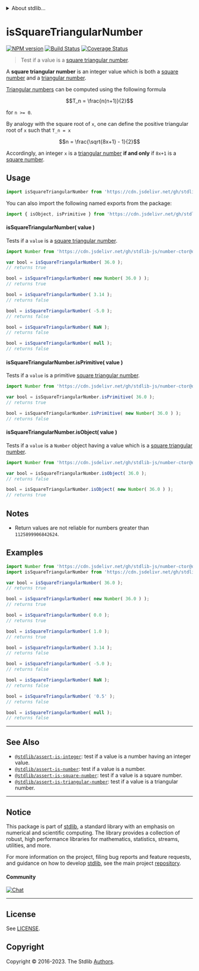 <!--

@license Apache-2.0

Copyright (c) 2020 The Stdlib Authors.

Licensed under the Apache License, Version 2.0 (the "License");
you may not use this file except in compliance with the License.
You may obtain a copy of the License at

   http://www.apache.org/licenses/LICENSE-2.0

Unless required by applicable law or agreed to in writing, software
distributed under the License is distributed on an "AS IS" BASIS,
WITHOUT WARRANTIES OR CONDITIONS OF ANY KIND, either express or implied.
See the License for the specific language governing permissions and
limitations under the License.

-->


<details>
  <summary>
    About stdlib...
  </summary>
  <p>We believe in a future in which the web is a preferred environment for numerical computation. To help realize this future, we've built stdlib. stdlib is a standard library, with an emphasis on numerical and scientific computation, written in JavaScript (and C) for execution in browsers and in Node.js.</p>
  <p>The library is fully decomposable, being architected in such a way that you can swap out and mix and match APIs and functionality to cater to your exact preferences and use cases.</p>
  <p>When you use stdlib, you can be absolutely certain that you are using the most thorough, rigorous, well-written, studied, documented, tested, measured, and high-quality code out there.</p>
  <p>To join us in bringing numerical computing to the web, get started by checking us out on <a href="https://github.com/stdlib-js/stdlib">GitHub</a>, and please consider <a href="https://opencollective.com/stdlib">financially supporting stdlib</a>. We greatly appreciate your continued support!</p>
</details>

# isSquareTriangularNumber

[![NPM version][npm-image]][npm-url] [![Build Status][test-image]][test-url] [![Coverage Status][coverage-image]][coverage-url] <!-- [![dependencies][dependencies-image]][dependencies-url] -->

> Test if a value is a [square triangular number][square-triangular-number].

<section class="intro">

A **square triangular number** is an integer value which is both a [square number][@stdlib/assert/is-square-number] and a [triangular number][@stdlib/assert/is-triangular-number].

[Triangular numbers][@stdlib/assert/is-triangular-number] can be computed using the following formula

<!-- <equation class="equation" label="eq:triangular_number" align="center" raw="T_n = \frac{n(n+1)}{2}" alt="Triangular number formula."> -->

```math
T_n = \frac{n(n+1)}{2}
```

<!-- <div class="equation" align="center" data-raw-text="T_n = \frac{n(n+1)}{2}" data-equation="eq:triangular_number">
    <img src="https://cdn.jsdelivr.net/gh/stdlib-js/stdlib@b295a09a80f4fd0cc84682dcda0fe3e354394c0c/lib/node_modules/@stdlib/assert/is-square-triangular-number/docs/img/equation_triangular_number.svg" alt="Triangular number formula.">
    <br>
</div> -->

<!-- </equation> -->

for `n >= 0`.

By analogy with the square root of `x`, one can define the positive triangular root of `x` such that `T_n = x`

<!-- <equation class="equation" label="eq:triangular_root" align="center" raw="n = \frac{\sqrt{8x+1} - 1}{2}" alt="Triangular root formula."> -->

```math
n = \frac{\sqrt{8x+1} - 1}{2}
```

<!-- <div class="equation" align="center" data-raw-text="n = \frac{\sqrt{8x+1} - 1}{2}" data-equation="eq:triangular_root">
    <img src="https://cdn.jsdelivr.net/gh/stdlib-js/stdlib@b295a09a80f4fd0cc84682dcda0fe3e354394c0c/lib/node_modules/@stdlib/assert/is-square-triangular-number/docs/img/equation_triangular_root.svg" alt="Triangular root formula.">
    <br>
</div> -->

<!-- </equation> -->

Accordingly, an integer `x` is a [triangular number][@stdlib/assert/is-triangular-number] **if and only** if `8x+1` is a [square number][@stdlib/assert/is-square-number].

</section>

<!-- /.intro -->



<section class="usage">

## Usage

```javascript
import isSquareTriangularNumber from 'https://cdn.jsdelivr.net/gh/stdlib-js/assert-is-square-triangular-number@deno/mod.js';
```

You can also import the following named exports from the package:

```javascript
import { isObject, isPrimitive } from 'https://cdn.jsdelivr.net/gh/stdlib-js/assert-is-square-triangular-number@deno/mod.js';
```

#### isSquareTriangularNumber( value )

Tests if a `value` is a [square triangular number][square-triangular-number].

<!-- eslint-disable no-new-wrappers -->

```javascript
import Number from 'https://cdn.jsdelivr.net/gh/stdlib-js/number-ctor@deno/mod.js';

var bool = isSquareTriangularNumber( 36.0 );
// returns true

bool = isSquareTriangularNumber( new Number( 36.0 ) );
// returns true

bool = isSquareTriangularNumber( 3.14 );
// returns false

bool = isSquareTriangularNumber( -5.0 );
// returns false

bool = isSquareTriangularNumber( NaN );
// returns false

bool = isSquareTriangularNumber( null );
// returns false
```

#### isSquareTriangularNumber.isPrimitive( value )

Tests if a `value` is a primitive [square triangular number][square-triangular-number].

<!-- eslint-disable no-new-wrappers -->

```javascript
import Number from 'https://cdn.jsdelivr.net/gh/stdlib-js/number-ctor@deno/mod.js';

var bool = isSquareTriangularNumber.isPrimitive( 36.0 );
// returns true

bool = isSquareTriangularNumber.isPrimitive( new Number( 36.0 ) );
// returns false
```

#### isSquareTriangularNumber.isObject( value )

Tests if a `value` is a `Number` object having a value which is a [square triangular number][square-triangular-number].

<!-- eslint-disable no-new-wrappers -->

```javascript
import Number from 'https://cdn.jsdelivr.net/gh/stdlib-js/number-ctor@deno/mod.js';

var bool = isSquareTriangularNumber.isObject( 36.0 );
// returns false

bool = isSquareTriangularNumber.isObject( new Number( 36.0 ) );
// returns true
```

</section>

<!-- /.usage -->

<section class="notes">

## Notes

-   Return values are not reliable for numbers greater than `1125899906842624`.

</section>

<!-- /.notes -->

<section class="examples">

## Examples

<!-- eslint-disable no-new-wrappers -->

<!-- eslint no-undef: "error" -->

```javascript
import Number from 'https://cdn.jsdelivr.net/gh/stdlib-js/number-ctor@deno/mod.js';
import isSquareTriangularNumber from 'https://cdn.jsdelivr.net/gh/stdlib-js/assert-is-square-triangular-number@deno/mod.js';

var bool = isSquareTriangularNumber( 36.0 );
// returns true

bool = isSquareTriangularNumber( new Number( 36.0 ) );
// returns true

bool = isSquareTriangularNumber( 0.0 );
// returns true

bool = isSquareTriangularNumber( 1.0 );
// returns true

bool = isSquareTriangularNumber( 3.14 );
// returns false

bool = isSquareTriangularNumber( -5.0 );
// returns false

bool = isSquareTriangularNumber( NaN );
// returns false

bool = isSquareTriangularNumber( '0.5' );
// returns false

bool = isSquareTriangularNumber( null );
// returns false
```

</section>

<!-- /.examples -->

<!-- Section for related `stdlib` packages. Do not manually edit this section, as it is automatically populated. -->

<section class="related">

* * *

## See Also

-   <span class="package-name">[`@stdlib/assert-is-integer`][@stdlib/assert/is-integer]</span><span class="delimiter">: </span><span class="description">test if a value is a number having an integer value.</span>
-   <span class="package-name">[`@stdlib/assert-is-number`][@stdlib/assert/is-number]</span><span class="delimiter">: </span><span class="description">test if a value is a number.</span>
-   <span class="package-name">[`@stdlib/assert-is-square-number`][@stdlib/assert/is-square-number]</span><span class="delimiter">: </span><span class="description">test if a value is a square number.</span>
-   <span class="package-name">[`@stdlib/assert-is-triangular-number`][@stdlib/assert/is-triangular-number]</span><span class="delimiter">: </span><span class="description">test if a value is a triangular number.</span>

</section>

<!-- /.related -->

<!-- Section for all links. Make sure to keep an empty line after the `section` element and another before the `/section` close. -->


<section class="main-repo" >

* * *

## Notice

This package is part of [stdlib][stdlib], a standard library with an emphasis on numerical and scientific computing. The library provides a collection of robust, high performance libraries for mathematics, statistics, streams, utilities, and more.

For more information on the project, filing bug reports and feature requests, and guidance on how to develop [stdlib][stdlib], see the main project [repository][stdlib].

#### Community

[![Chat][chat-image]][chat-url]

---

## License

See [LICENSE][stdlib-license].


## Copyright

Copyright &copy; 2016-2023. The Stdlib [Authors][stdlib-authors].

</section>

<!-- /.stdlib -->

<!-- Section for all links. Make sure to keep an empty line after the `section` element and another before the `/section` close. -->

<section class="links">

[npm-image]: http://img.shields.io/npm/v/@stdlib/assert-is-square-triangular-number.svg
[npm-url]: https://npmjs.org/package/@stdlib/assert-is-square-triangular-number

[test-image]: https://github.com/stdlib-js/assert-is-square-triangular-number/actions/workflows/test.yml/badge.svg?branch=main
[test-url]: https://github.com/stdlib-js/assert-is-square-triangular-number/actions/workflows/test.yml?query=branch:main

[coverage-image]: https://img.shields.io/codecov/c/github/stdlib-js/assert-is-square-triangular-number/main.svg
[coverage-url]: https://codecov.io/github/stdlib-js/assert-is-square-triangular-number?branch=main

<!--

[dependencies-image]: https://img.shields.io/david/stdlib-js/assert-is-square-triangular-number.svg
[dependencies-url]: https://david-dm.org/stdlib-js/assert-is-square-triangular-number/main

-->

[chat-image]: https://img.shields.io/gitter/room/stdlib-js/stdlib.svg
[chat-url]: https://app.gitter.im/#/room/#stdlib-js_stdlib:gitter.im

[stdlib]: https://github.com/stdlib-js/stdlib

[stdlib-authors]: https://github.com/stdlib-js/stdlib/graphs/contributors

[umd]: https://github.com/umdjs/umd
[es-module]: https://developer.mozilla.org/en-US/docs/Web/JavaScript/Guide/Modules

[deno-url]: https://github.com/stdlib-js/assert-is-square-triangular-number/tree/deno
[umd-url]: https://github.com/stdlib-js/assert-is-square-triangular-number/tree/umd
[esm-url]: https://github.com/stdlib-js/assert-is-square-triangular-number/tree/esm
[branches-url]: https://github.com/stdlib-js/assert-is-square-triangular-number/blob/main/branches.md

[stdlib-license]: https://raw.githubusercontent.com/stdlib-js/assert-is-square-triangular-number/main/LICENSE

[square-triangular-number]: https://en.wikipedia.org/wiki/Square_triangular_number

<!-- <related-links> -->

[@stdlib/assert/is-integer]: https://github.com/stdlib-js/assert-is-integer/tree/deno

[@stdlib/assert/is-number]: https://github.com/stdlib-js/assert-is-number/tree/deno

[@stdlib/assert/is-square-number]: https://github.com/stdlib-js/assert-is-square-number/tree/deno

[@stdlib/assert/is-triangular-number]: https://github.com/stdlib-js/assert-is-triangular-number/tree/deno

<!-- </related-links> -->

</section>

<!-- /.links -->
